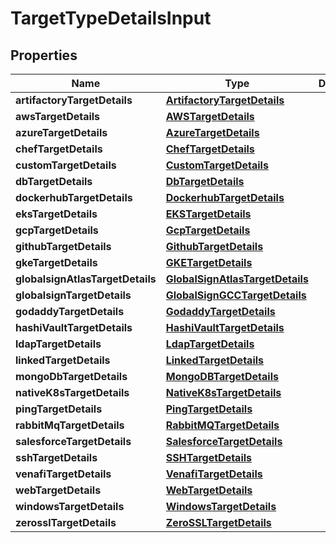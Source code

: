 

# TargetTypeDetailsInput


## Properties

Name | Type | Description | Notes
------------ | ------------- | ------------- | -------------
**artifactoryTargetDetails** | [**ArtifactoryTargetDetails**](ArtifactoryTargetDetails.md) |  |  [optional]
**awsTargetDetails** | [**AWSTargetDetails**](AWSTargetDetails.md) |  |  [optional]
**azureTargetDetails** | [**AzureTargetDetails**](AzureTargetDetails.md) |  |  [optional]
**chefTargetDetails** | [**ChefTargetDetails**](ChefTargetDetails.md) |  |  [optional]
**customTargetDetails** | [**CustomTargetDetails**](CustomTargetDetails.md) |  |  [optional]
**dbTargetDetails** | [**DbTargetDetails**](DbTargetDetails.md) |  |  [optional]
**dockerhubTargetDetails** | [**DockerhubTargetDetails**](DockerhubTargetDetails.md) |  |  [optional]
**eksTargetDetails** | [**EKSTargetDetails**](EKSTargetDetails.md) |  |  [optional]
**gcpTargetDetails** | [**GcpTargetDetails**](GcpTargetDetails.md) |  |  [optional]
**githubTargetDetails** | [**GithubTargetDetails**](GithubTargetDetails.md) |  |  [optional]
**gkeTargetDetails** | [**GKETargetDetails**](GKETargetDetails.md) |  |  [optional]
**globalsignAtlasTargetDetails** | [**GlobalSignAtlasTargetDetails**](GlobalSignAtlasTargetDetails.md) |  |  [optional]
**globalsignTargetDetails** | [**GlobalSignGCCTargetDetails**](GlobalSignGCCTargetDetails.md) |  |  [optional]
**godaddyTargetDetails** | [**GodaddyTargetDetails**](GodaddyTargetDetails.md) |  |  [optional]
**hashiVaultTargetDetails** | [**HashiVaultTargetDetails**](HashiVaultTargetDetails.md) |  |  [optional]
**ldapTargetDetails** | [**LdapTargetDetails**](LdapTargetDetails.md) |  |  [optional]
**linkedTargetDetails** | [**LinkedTargetDetails**](LinkedTargetDetails.md) |  |  [optional]
**mongoDbTargetDetails** | [**MongoDBTargetDetails**](MongoDBTargetDetails.md) |  |  [optional]
**nativeK8sTargetDetails** | [**NativeK8sTargetDetails**](NativeK8sTargetDetails.md) |  |  [optional]
**pingTargetDetails** | [**PingTargetDetails**](PingTargetDetails.md) |  |  [optional]
**rabbitMqTargetDetails** | [**RabbitMQTargetDetails**](RabbitMQTargetDetails.md) |  |  [optional]
**salesforceTargetDetails** | [**SalesforceTargetDetails**](SalesforceTargetDetails.md) |  |  [optional]
**sshTargetDetails** | [**SSHTargetDetails**](SSHTargetDetails.md) |  |  [optional]
**venafiTargetDetails** | [**VenafiTargetDetails**](VenafiTargetDetails.md) |  |  [optional]
**webTargetDetails** | [**WebTargetDetails**](WebTargetDetails.md) |  |  [optional]
**windowsTargetDetails** | [**WindowsTargetDetails**](WindowsTargetDetails.md) |  |  [optional]
**zerosslTargetDetails** | [**ZeroSSLTargetDetails**](ZeroSSLTargetDetails.md) |  |  [optional]



